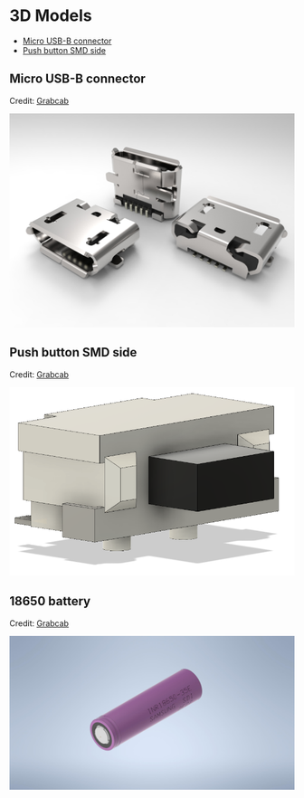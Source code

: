 # 3D Models

- [Micro USB-B connector](#micro-usb-b-connector)
- [Push button SMD side](#push-button-smd-side)

## Micro USB-B connector

Credit: [Grabcab](https://grabcad.com/library/micro-usb-1)

![](../images/3d_models/micro-usb-b-connector.jpg)

## Push button SMD side

Credit: [Grabcab](https://grabcad.com/library/smd-side-push-button-2x4x3-5-mm-1)

![](../images/3d_models/smd-side-push-button-2x4x305mm.png)

## 18650 battery

Credit: [Grabcab](https://grabcad.com/library/inr18650-35e-samsung-35e-li-ion-18650-battery-batterie-1)

![](../images/3d_models/18650-battery.jpg)
